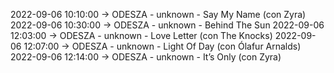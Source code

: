 2022-09-06 10:10:00 -> ODESZA - unknown - Say My Name (con Zyra)
2022-09-06 10:30:00 -> ODESZA - unknown - Behind The Sun
2022-09-06 12:03:00 -> ODESZA - unknown - Love Letter (con The Knocks)
2022-09-06 12:07:00 -> ODESZA - unknown - Light Of Day (con Ólafur Arnalds)
2022-09-06 12:14:00 -> ODESZA - unknown - It’s Only (con Zyra)
